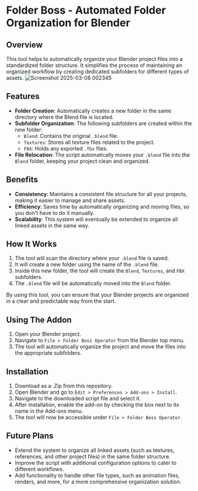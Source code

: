 # Folder Boss - Automated Folder Organization for Blender

## Overview

This tool helps to automatically organize your Blender project files into a standardized folder structure. It simplifies the process of maintaining an organized workflow by creating dedicated subfolders for different types of assets.
![Screenshot 2025-03-08 002345](https://github.com/user-attachments/assets/b2de9ec2-0a1f-43b7-82db-2e8b2aaa88fd)

## Features

- **Folder Creation**: Automatically creates a new folder in the same directory where the Blend file is located.
- **Subfolder Organization**: The following subfolders are created within the new folder:
  - `Blend`: Contains the original `.blend` file.
  - `Textures`: Stores all texture files related to the project.
  - `FBX`: Holds any exported `.fbx` files.
- **File Relocation**: The script automatically moves your `.blend` file into the `Blend` folder, keeping your project clean and organized.

## Benefits

- **Consistency**: Maintains a consistent file structure for all your projects, making it easier to manage and share assets.
- **Efficiency**: Saves time by automatically organizing and moving files, so you don't have to do it manually.
- **Scalability**: This system will eventually be extended to organize all linked assets in the same way.

## How It Works

1. The tool will scan the directory where your `.blend` file is saved.
2. It will create a new folder using the name of the `.blend` file.
3. Inside this new folder, the tool will create the `Blend`, `Textures`, and `FBX` subfolders.
4. The `.blend` file will be automatically moved into the `Blend` folder.
   
By using this tool, you can ensure that your Blender projects are organized in a clear and predictable way from the start.

## Using The Addon

1. Open your Blender project.
2. Navigate to `File > Folder Boss Operator` from the Blender top menu.
3. The tool will automatically organize the project and move the files into the appropriate subfolders.

## Installation

1. Download as a .Zip from this repository.
2. Open Blender and go to `Edit > Preferences > Add-ons > Install`.
3. Navigate to the downloaded script file and select it.
4. After installation, enable the add-on by checking the box next to its name in the Add-ons menu.
5. The tool will now be accessible under `File > Folder Boss Operator`.

## Future Plans

- Extend the system to organize all linked assets (such as textures, references, and other project files) in the same folder structure.
- Improve the script with additional configuration options to cater to different workflows.
- Add functionality to handle other file types, such as animation files, renders, and more, for a more comprehensive organization solution.
